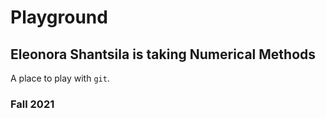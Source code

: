# Playground
## Eleonora Shantsila is taking Numerical Methods

A place to play with `git`.

### Fall 2021

